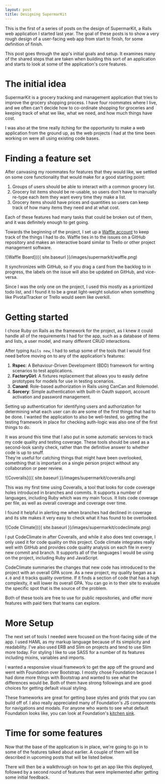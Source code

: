 ```yaml
---
layout: post
title: Designing SupermarKit
---
```


This is the first of a series of posts on the design of SupermarKit, a Rails web application I started last year. The goal of these posts is to show a very rough design of a user-facing web app from start to finish, for some definition of finish.

This post goes through the app's initial goals and setup. It examines many of the shared steps that are taken when building this sort of an application and starts to look at some of the application's core features.

# The initial idea

SupermarKit is a grocery tracking and management application that tries to improve the grocery shopping process. I have four roommates where I live, and we often can't decide how to co-ordinate shopping for groceries and keeping track of what we like, what we need, and how much things have cost.  

I was also at the time really itching for the opportunity to make a web application from the ground up, as the web projects I had at the time been working on were all using existing code bases.  

# Finding a feature set

After canvasing my roommates for features that they would like, we settled on some core functionality that would make for a good starting point:

1. Groups of users should be able to interact with a common grocery list.
2. Grocery list items should be re-usable, so users don't have to manually re-type each item they want every time they make a list.
3. Grocery items should have prices and quantities so users can keep track of how many items they need and at what cost.

Each of these features had many tasks that could be broken out of them, and it was definitely enough to get going.  

Towards the beginning of the project, I set up a [Waffle account](https://waffle.io) to keep track of the things I had to do. Waffle ties in to the issues on a GitHub repository and makes an interactive board similar to Trello or other project management software.

![Waffle Board]({{ site.baseurl }}/images/supermarkit/waffle.png)

It synchronizes with GitHub, so if you drag a card from the backlog to in progress, the labels on the issue will also be updated on GitHub, and vice-versa.  

Since I was the only one on the project, I used this mostly as a prioritized todo list, and I found it to be a great light-weight solution when something like PivotalTracker or Trello would seem like overkill.

# Getting started

I chose Ruby on Rails as the framework for the project, as I knew it could handle all of the requirements I had for the app, such as a database of items and lists, a user model, and many different CRUD interactions.  

After typing `Rails new`, I had to setup some of the tools that I would first need before moving on to any of the application's features:

1. **Rspec**: A Behaviour-Driven Development (BDD) framework for writing scenarios to test applications.
2. **FactoryGirl**: A fixtures replacement that allows you to easily define prototypes for models for use in testing scenarios.
3. **Canard**: Role-based authorization in Rails using CanCan and Rolemodel.
4. **Sorcery**: Simple authentication with built-in Oauth support, account activation and password management.

Setting up authentication for identifying users and authorization for determining what each user can do are some of the first things that had to be done. I wanted the application to also be well-tested, so getting the testing framework in place for checking auth-logic was also one of the first things to do.

It was around this time that I also put in some automatic services to track my code quality and testing coverage. These tools should be used as a second-look sanity check, rather than the definitive answer to whether code is up to snuff.  
 They're useful for catching things that might have been overlooked, something that is important on a single person project without any collaboration or peer review.

![Coveralls]({{ site.baseurl }}/images/supermarkit/coveralls.png)

This was my first time using Coveralls, a tool that looks for code coverage holes introduced in branches and commits. It supports a number of languages, including Ruby which was my main focus. It lists code coverage per file, as well as overall coverage and coverage over time.  

I found it helpful in alerting me when branches had declined in coverage and its site makes it very easy to check what it has found to be overlooked.

![Code Climate]({{ site.baseurl }}/images/supermarkit/codeclimate.png)

I put CodeClimate in after Coveralls, and while it also does test coverage, I only used it for code quality on this project. Code climate integrates really well with GitHub and provides code quality analysis on each file in every new commit and branch. It supports all of the languages I would be using on the project, including Ruby and JavaScript.  

CodeClimate summaries the changes that new code has introduced to the project with an overall GPA score. As a new project, my quality began as a `4.0` and it tracks quality overtime. If it finds a section of code that has a high complexity, it will lower its overall GPA. You can go in to their site to evaluate the specific spot that is the source of the problem.  

Both of these tools are free to use for public repositories, and offer more features with paid tiers that teams can explore.

# More Setup

The next set of tools I needed were focused on the front-facing side of the app. I used HAML as my markup language because of its simplicity and readability. I've also used ERB and Slim on projects and tend to use Slim more today. For styling I like to use SASS for a number of its features including mixins, variables and imports.  

I wanted a responsive visual framework to get the app off the ground and went with Foundation over Bootstrap. I mostly chose Foundation because I had done more things with Bootstrap and wanted to see what the differences would be. Both of them have strong followings and are good choices for getting default visual styling.  

These frameworks are great for getting base styles and grids that you can build off of. I also really appreciated many of Foundation's JS components for navigations and modals. For anyone who wants to see what default Foundation looks like, you can look at Foundation's [kitchen sink](http://foundation.zurb.com/docs/components/kitchen_sink.html).

# Time for some features

Now that the base of the application is in place, we're going to go in to some of the features talked about earlier. A couple of them will be described in upcoming posts that will be listed below.  

There will then be a walkthrough on how to get an app like this deployed, followed by a second round of features that were implemented after getting some initial feedback.
